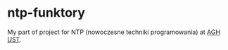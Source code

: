 # ntp-funktory
My part of project for NTP (nowoczesne techniki programowania) at [AGH UST](https://www.agh.edu.pl/en/).
